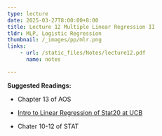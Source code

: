 ```yaml
---
type: lecture
date: 2025-03-27T8:00:00+8:00
title: Lecture 12 Multiple Linear Regression II
tldr: MLP, Logistic Regression
thumbnail: /_images/pp/mlr.png
links: 
    - url: /static_files/Notes/lecture12.pdf
      name: notes

---
```

**Suggested Readings:**

- Chapter 13 of AOS

- [Intro to Linear Regression of Stat20 at UCB](https://stat20.berkeley.edu/fall-2024/2-summarizing-data/06-multiple-linear-regression/notes.html)

- Chater 10-12 of STAT